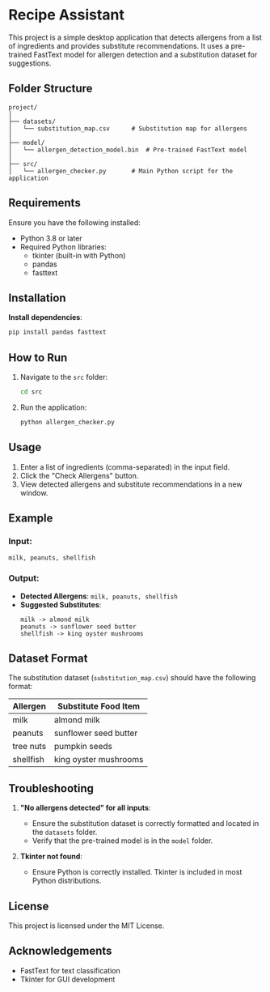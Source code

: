 # Recipe Assistant

This project is a simple desktop application that detects allergens from a list of ingredients and provides substitute recommendations. It uses a pre-trained FastText model for allergen detection and a substitution dataset for suggestions.

## Folder Structure

```
project/
│
├── datasets/
│   └── substitution_map.csv      # Substitution map for allergens
│
├── model/
│   └── allergen_detection_model.bin  # Pre-trained FastText model
│
├── src/
│   └── allergen_checker.py       # Main Python script for the application
```

## Requirements

Ensure you have the following installed:

- Python 3.8 or later
- Required Python libraries:
  - tkinter (built-in with Python)
  - pandas
  - fasttext

## Installation

**Install dependencies**:

```bash
pip install pandas fasttext
```

## How to Run

1. Navigate to the `src` folder:

   ```bash
   cd src
   ```

2. Run the application:
   ```bash
   python allergen_checker.py
   ```

## Usage

1. Enter a list of ingredients (comma-separated) in the input field.
2. Click the "Check Allergens" button.
3. View detected allergens and substitute recommendations in a new window.

## Example

### Input:

```
milk, peanuts, shellfish
```

### Output:

- **Detected Allergens**: `milk, peanuts, shellfish`
- **Suggested Substitutes**:
  ```
  milk -> almond milk
  peanuts -> sunflower seed butter
  shellfish -> king oyster mushrooms
  ```

## Dataset Format

The substitution dataset (`substitution_map.csv`) should have the following format:

| Allergen  | Substitute Food Item  |
| --------- | --------------------- |
| milk      | almond milk           |
| peanuts   | sunflower seed butter |
| tree nuts | pumpkin seeds         |
| shellfish | king oyster mushrooms |

## Troubleshooting

1. **"No allergens detected" for all inputs**:

   - Ensure the substitution dataset is correctly formatted and located in the `datasets` folder.
   - Verify that the pre-trained model is in the `model` folder.

2. **Tkinter not found**:
   - Ensure Python is correctly installed. Tkinter is included in most Python distributions.

## License

This project is licensed under the MIT License.

## Acknowledgements

- FastText for text classification
- Tkinter for GUI development
